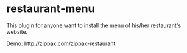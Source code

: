 restaurant-menu
===============
This plugin for anyone want to install the menu of his/her restaurant's website.

Demo:
http://zippax.com/zippax-restaurant

